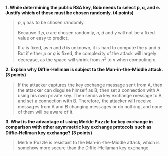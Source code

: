 **1. While determining the public RSA key, Bob needs to select p, q, and e.** 
**Justify which of these must be chosen randomly. (4 points)**

>$p, q$ has to be chosen randomly. 
>
>Because if $p, q$ are chosen randomly, $n,d$ and $y$ will not be a fixed value or easy to predict. 
>
>If $e$ is fixed, as $n$ and $d$ is unknown, it is hard to compute the $y$ and $d$. But if either $p$ or $q$ is fixed, the complexity of the attack will largely decrease, as the space will shrink from $n^2$ to $n$ when computing $n$.

**2. Explain why Diffie-Hellman is subject to the Man-in-the-Middle attack. (3 points)**

>If the attacker captures the key exchange message sent from A, then the attacker can disguise himself as B, then set a connection with A using his own private key. Then sends a key exchange message to B, and set a connection with B. Therefore, the attacker will receive messages from A and B changing messages or do nothing, and none of them will be aware of it.

**3. What is the advantage of using Merkle Puzzle for key exchange in comparison with other asymmetric key exchange protocols such as Diffie-Hellman key exchange? (3 points)**

>Merkle Puzzle is resistant to the Man-in-the-Middle attack, which is somehow more secure than the Diffie-Hellaman key exchange.